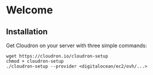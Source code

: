 # Welcome

## Installation

Get Cloudron on your server with three simple commands:
```
wget https://cloudron.io/cloudron-setup
chmod + cloudron-setup
./cloudron-setup --provider <digitalocean/ec2/ovh/...>
```
